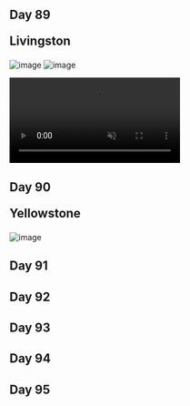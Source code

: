 ## Day 89 <p class="inline text-gray-700 ">Livingston</p>

![image](/img/trips/west-coast-2024/0820-1.jpg)
![image](/img/trips/west-coast-2024/0820-2.jpg)

<video src="/img/trips/west-coast-2024/0820-vid.mp4" type="video/mp4" autoplay loop muted playsinline ></video>

## Day 90 <p class="inline text-gray-700 ">Yellowstone</p>

![image](/img/trips/west-coast-2024/0821-1.jpg)


## Day 91 <p class="inline text-gray-700 "></p>
## Day 92 <p class="inline text-gray-700 "></p>
## Day 93 <p class="inline text-gray-700 "></p>
## Day 94 <p class="inline text-gray-700 "></p>
## Day 95 <p class="inline text-gray-700 "></p>

